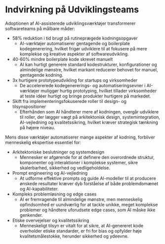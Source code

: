 # Indvirkning på Udviklingsteams

Adoptionen af AI-assisterede udviklingsværktøjer transformerer softwareteams på målbare måder:

- 58% reduktion i tid brugt på rutineprægede kodningsopgaver
  * AI-værktøjer automatiserer gentagende og boilerplate kodegenerering, hvilket frigør udviklere til at fokusere på mere komplekse og kreative aspekter af softwareudvikling.
- 40-60% mindre boilerplate kode skrevet manuelt
  * AI kan hurtigt generere standard kodestrukturer, konfigurationer og almindelige mønstre, hvilket markant reducerer behovet for manuel, gentagende kodning.
- 3x hurtigere prototypeudvikling for startups og virksomheder
  * De accelererede kodegenererings- og automatiseringsevner i AI-værktøjer muliggør hurtig prototyping, hvilket tillader virksomheder at teste idéer hurtigt og bringe produkter hurtigere på markedet.
- Skift fra implementeringsfokuserede roller til design- og tilsynspositioner
  * Efterhånden som AI håndterer mere af kodningen, overgår udviklere til roller, der lægger vægt på arkitektonisk design, systemintegration, AI-vejledning og kvalitetssikring, hvilket kræver strategisk tænkning på højere niveau.

Mens disse værktøjer automatiserer mange aspekter af kodning, forbliver menneskelig ekspertise essentiel for:
- Arkitektoniske beslutninger og systemdesign
  * Mennesker er afgørende for at definere den overordnede struktur, komponenter og interaktioner i komplekse systemer, sikre skalerbarhed, sikkerhed og vedligeholdelse.
- Prompt engineering og AI-vejledning
  * At udforme effektive prompts og guide AI-modeller til at producere ønskede resultater kræver dyb forståelse af både problemdomænet og AI-kapabiliteter.
- Kompleks problemløsning og edge cases
  * AI er fremragende til almindelige mønstre, men menneskelig opfindsomhed er uundværlig for at tackle unikke, meget komplekse problemer og håndtere uforudsete edge cases, som AI måske ikke genkender.
- Etiske overvejelser og kvalitetssikring
  * Menneskeligt tilsyn er vitalt for at sikre, at AI-genereret kode overholder etiske standarder, er fri for bias og opfylder høje kvalitetsmålestokke, herunder sikkerhed og ydeevne.
